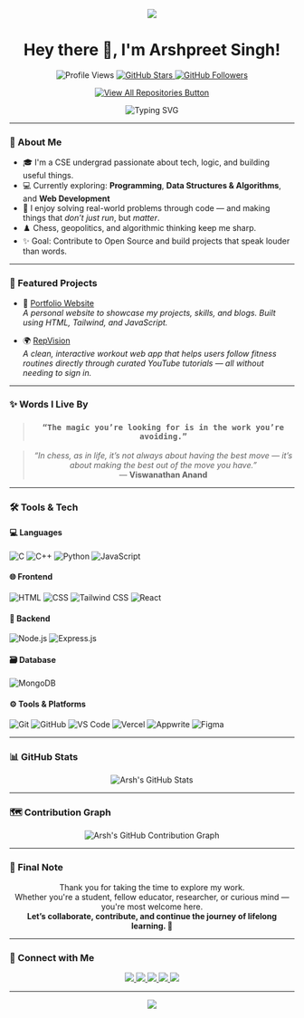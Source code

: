 <p align="center">
  <img src="https://capsule-render.vercel.app/api?type=waving&color=6C63FF&height=120&section=header&text=Welcome%20to%20My%20GitHub!&fontSize=30&fontColor=000000" />
</p>

<h1 align="center">Hey there 👋, I'm Arshpreet Singh!</h1>

<p align="center">
  <img src="https://komarev.com/ghpvc/?username=Arsh-2k&label=Profile%20views&color=6C63FF&style=flat-square" alt="Profile Views" />
  <a href="https://github.com/Arsh-2k?tab=stars" target="_blank">
    <img src="https://img.shields.io/github/stars/Arsh-2k?label=Stars&style=flat-square&color=6C63FF" alt="GitHub Stars" />
  </a>
  <a href="https://github.com/Arsh-2k?tab=followers" target="_blank">
    <img src="https://img.shields.io/github/followers/Arsh-2k?label=Followers&style=flat-square&color=6C63FF" alt="GitHub Followers" />
  </a>
</p>

<p align="center">
  <a href="https://github.com/Arsh-2k?tab=repositories" target="_blank">
    <img src="https://img.shields.io/badge/View%20All%20Repositories-6C63FF?style=for-the-badge&logo=github&logoColor=white" alt="View All Repositories Button" />
  </a>
</p>

<p align="center">
  <img src="https://readme-typing-svg.demolab.com?font=Fira+Code&duration=3000&pause=1000&color=6C63FF&center=true&vCenter=true&multiline=true&width=600&height=100&lines=Hey+there!+I'm+Arshpreet+Singh+%F0%9F%91%8B;Coding+%7C+Chess+%7C+DSA+%7C+Web+Dev;Always+Learning+Something+Cool+%E2%9A%A1" alt="Typing SVG" />
</p>

---

### 🚀 About Me
- 🎓 I'm a CSE undergrad passionate about tech, logic, and building useful things.
- 💻 Currently exploring: **Programming**, **Data Structures & Algorithms**, and **Web Development**
- 🧠 I enjoy solving real-world problems through code — and making things that *don’t just run*, but *matter*.
- ♟️ Chess, geopolitics, and algorithmic thinking keep me sharp.
- ✨ Goal: Contribute to Open Source and build projects that speak louder than words.

---

### 🚧 Featured Projects

- 🔗 [Portfolio Website](https://github.com/Arsh-2k/portfolio)  
  *A personal website to showcase my projects, skills, and blogs. Built using HTML, Tailwind, and JavaScript.*

- 🌍 [RepVision](https://github.com/Arsh-2k/RepVision)  
  *A clean, interactive workout web app that helps users follow fitness routines directly through curated YouTube tutorials — all without needing to sign in.*

---

### ✨ Words I Live By

<blockquote align="center">
  <h3><strong><code>“The magic you’re looking for is in the work you’re avoiding.”</code></strong></h3>
</blockquote>

<blockquote align="center">
  <em>“In chess, as in life, it’s not always about having the best move — it’s about making the best out of the move you have.”</em>  
  <br>— <strong>Viswanathan Anand</strong>
</blockquote>

---

### 🛠️ Tools & Tech

#### 💻 Languages
![C](https://img.shields.io/badge/C-555?style=for-the-badge&logo=c&logoColor=white)
![C++](https://img.shields.io/badge/C++-555?style=for-the-badge&logo=c%2B%2B&logoColor=white)
![Python](https://img.shields.io/badge/Python-555?style=for-the-badge&logo=python&logoColor=white)
![JavaScript](https://img.shields.io/badge/JavaScript-555?style=for-the-badge&logo=javascript&logoColor=white)

#### 🌐 Frontend
![HTML](https://img.shields.io/badge/HTML5-555?style=for-the-badge&logo=html5&logoColor=white)
![CSS](https://img.shields.io/badge/CSS3-555?style=for-the-badge&logo=css3&logoColor=white)
![Tailwind CSS](https://img.shields.io/badge/TailwindCSS-555?style=for-the-badge&logo=tailwind-css&logoColor=white)
![React](https://img.shields.io/badge/React-555?style=for-the-badge&logo=react&logoColor=61DAFB)

#### 🧠 Backend
![Node.js](https://img.shields.io/badge/Node.js-555?style=for-the-badge&logo=nodedotjs&logoColor=white)
![Express.js](https://img.shields.io/badge/Express.js-555?style=for-the-badge&logo=express&logoColor=white)

#### 🗃️ Database
![MongoDB](https://img.shields.io/badge/MongoDB-555?style=for-the-badge&logo=mongodb&logoColor=white)

#### ⚙️ Tools & Platforms
![Git](https://img.shields.io/badge/Git-555?style=for-the-badge&logo=git&logoColor=white)
![GitHub](https://img.shields.io/badge/GitHub-555?style=for-the-badge&logo=github&logoColor=white)
![VS Code](https://img.shields.io/badge/VS%20Code-555?style=for-the-badge&logo=visual-studio-code&logoColor=white)
![Vercel](https://img.shields.io/badge/Vercel-555?style=for-the-badge&logo=vercel&logoColor=white)
![Appwrite](https://img.shields.io/badge/Appwrite-555?style=for-the-badge&logo=appwrite&logoColor=white)
![Figma](https://img.shields.io/badge/Figma-555?style=for-the-badge&logo=figma&logoColor=white)

---

### 📊 GitHub Stats

<p align="center">
  <img src="https://github-readme-stats.vercel.app/api?username=Arsh-2k&show_icons=true&rank_icon=github&theme=tokyonight&hide_border=false&border_radius=10&title_color=8B5CF6&icon_color=8B5CF6" alt="Arsh's GitHub Stats" />
</p>

---

### 🗺 Contribution Graph

<p align="center">
  <img src="https://github-readme-activity-graph.vercel.app/graph?username=Arsh-2k&theme=tokyo-night&area=true&color=8B5CF6&line=8B5CF6&point=FFFFFF&hide_border=false" alt="Arsh's GitHub Contribution Graph" />
</p>

---


### 💬 Final Note 

<p align="center">
  Thank you for taking the time to explore my work. <br>
  Whether you're a student, fellow educator, researcher, or curious mind — you're most welcome here. <br>
  <strong>Let’s collaborate, contribute, and continue the journey of lifelong learning. 🚀</strong>
</p>

---

### 🤝 Connect with Me

<p align="center">
  <a href="mailto:arshpreet2k6@gmail.com">
    <img src="https://img.shields.io/badge/Email-D14836?style=for-the-badge&logo=gmail&logoColor=white" />
  </a>
  <a href="https://www.linkedin.com/in/arshpreet-singh-309726238/">
    <img src="https://img.shields.io/badge/LinkedIn-0077B5?style=for-the-badge&logo=linkedin&logoColor=white" />
  </a>
  <a href="https://twitter.com/@AspiringSDeV7">
    <img src="https://img.shields.io/badge/Twitter-1DA1F2?style=for-the-badge&logo=twitter&logoColor=white" />
  </a>
  <a href="https://github.com/Arsh-2k">
    <img src="https://img.shields.io/badge/GitHub-181717?style=for-the-badge&logo=github&logoColor=white" />
  </a>
  <a href="https://arshpreetsinghcse.com">
    <img src="https://img.shields.io/badge/Website-10B981?style=for-the-badge&logo=google-chrome&logoColor=black" />
  </a>
</p>

---

<p align="center">
  <img src="https://capsule-render.vercel.app/api?type=waving&color=6C63FF&height=150&section=footer" />
</p>
